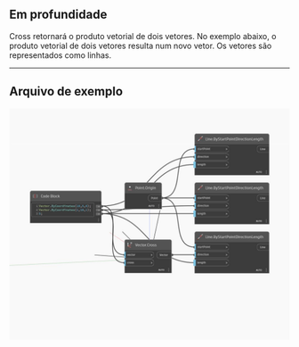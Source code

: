 ## Em profundidade
Cross retornará o produto vetorial de dois vetores. No exemplo abaixo, o produto vetorial de dois vetores resulta num novo vetor. Os vetores são representados como linhas.
___
## Arquivo de exemplo

![Cross](./Autodesk.DesignScript.Geometry.Vector.Cross_img.jpg)

